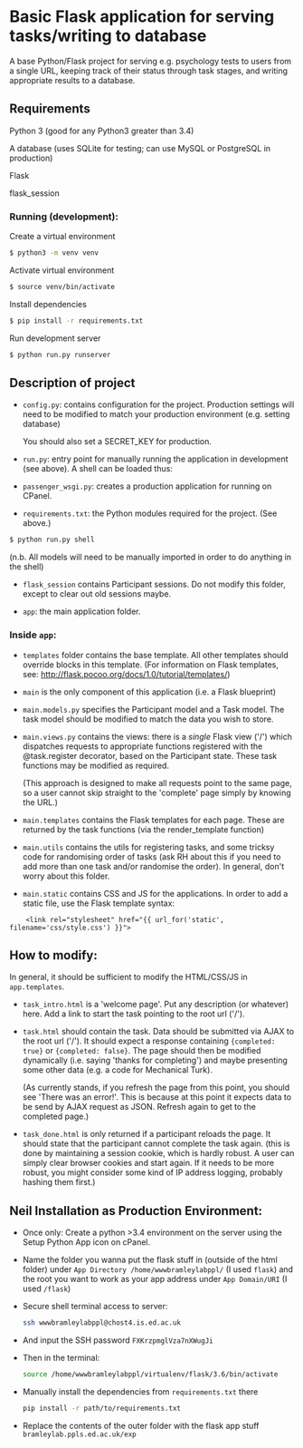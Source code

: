 Basic Flask application for serving tasks/writing to database
=============================================================

A base Python/Flask project for serving e.g. psychology tests to
users from a single URL, keeping track of their status through task stages,
and writing appropriate results to a database.

## Requirements

Python 3 (good for any Python3 greater than 3.4)

A database (uses SQLite for testing; can use MySQL or PostgreSQL in production)

Flask

flask_session


### Running (development):

Create a virtual environment

```bash
$ python3 -m venv venv
```

Activate virtual environment

```bash
$ source venv/bin/activate
```

Install dependencies

```bash
$ pip install -r requirements.txt
```

Run development server

```bash
$ python run.py runserver
```


## Description of project


- `config.py`: contains configuration for the project. Production settings will need to be modified to 
	match your production environment (e.g. setting database)

	You should also set a SECRET_KEY for production.
- `run.py`: entry point for manually running the application in development (see above). A shell can be loaded thus:
- `passenger_wsgi.py`: creates a production application for running on CPanel.
- `requirements.txt`: the Python modules required for the project. (See above.)


```bash
$ python run.py shell
```

(n.b. All models will need to be manually imported in order to do anything in the shell)


- `flask_session` contains Participant sessions. Do not modify this folder, except to clear out old sessions maybe.

- `app`: the main application folder. 


### Inside `app`:

- `templates` folder contains the base template. All other templates should override blocks in this template.
(For information on Flask templates, see: http://flask.pocoo.org/docs/1.0/tutorial/templates/)

- `main` is the only component of this application (i.e. a Flask blueprint)
- `main.models.py` specifies the Participant model and a Task model. The task model should be modified
	to match the data you wish to store.
- `main.views.py` contains the views: there is a *single* Flask view ('/') which dispatches requests
	to appropriate functions registered with the @task.register decorator, based on the Participant state.
	These task functions may be modified as required.

	(This approach is designed to make all requests point to the same page, so a user cannot skip straight to the
	'complete' page simply by knowing the URL.)

- `main.templates` contains the Flask templates for each page. These are returned by the task functions (via the render_template function)
- `main.utils` contains the utils for registering tasks, and some tricksy code for randomising order of tasks (ask RH about this if you need
to add more than one task and/or randomise the order). In general, don't worry about this folder.
- `main.static` contains CSS and JS for the applications. In order to add a static file, use the Flask template syntax:

```jinja2
	<link rel="stylesheet" href="{{ url_for('static', filename='css/style.css') }}">
```


## How to modify:

In general, it should be sufficient to modify the HTML/CSS/JS in `app.templates`.

- `task_intro.html` is a 'welcome page'. Put any description (or whatever) here. Add a link to start the task pointing to the root url ('/').
- `task.html` should contain the task. Data should be submitted via AJAX to the root url ('/'). It should expect a response containing 
	`{completed: true}` or `{completed: false}`. The page should then be modified dynamically (i.e. saying 'thanks for completing') and maybe
	presenting some other data (e.g. a code for Mechanical Turk).

	(As currently stands, if you refresh the page from this point, you should see 'There was an error!'. This is because
	at this point it expects data to be send by AJAX request as JSON. Refresh again to get to the completed page.)
- `task_done.html` is only returned if a participant reloads the page. It should state that the participant cannot complete the task again.
	(this is done by maintaining a session cookie, which is hardly robust. A user can simply clear browser cookies and start again. 
	If it needs to be more robust, you might consider some kind of IP address logging, probably hashing them first.)

## Neil Installation as Production Environment:

- Once only: Create a python >3.4 environment on the server using the Setup Python App icon on cPanel.

- Name the folder you wanna put the flask stuff in (outside of the html folder) under `App Directory /home/wwwbramleylabppl/` (I used `flask`) and the root you want to work as your app address under `App Domain/URI` (I used `/flask`)

- Secure shell terminal access to server:
  ```bash
  ssh wwwbramleylabppl@chost4.is.ed.ac.uk
  ```
- And input the SSH password `FXKrzpmglVza7nXWugJi`

- Then in the terminal:
  ```bash
  source /home/wwwbramleylabppl/virtualenv/flask/3.6/bin/activate
  ```
- Manually install the dependencies from `requirements.txt` there
  ```bash
  pip install -r path/to/requirements.txt
  ```
- Replace the contents of the outer folder with the flask app stuff `bramleylab.ppls.ed.ac.uk/exp`